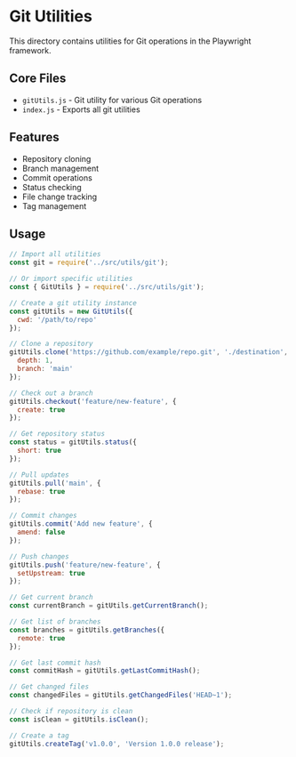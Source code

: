 # Git Utilities

This directory contains utilities for Git operations in the Playwright framework.

## Core Files

- `gitUtils.js` - Git utility for various Git operations
- `index.js` - Exports all git utilities

## Features

- Repository cloning
- Branch management
- Commit operations
- Status checking
- File change tracking
- Tag management

## Usage

```javascript
// Import all utilities
const git = require('../src/utils/git');

// Or import specific utilities
const { GitUtils } = require('../src/utils/git');

// Create a git utility instance
const gitUtils = new GitUtils({
  cwd: '/path/to/repo'
});

// Clone a repository
gitUtils.clone('https://github.com/example/repo.git', './destination', {
  depth: 1,
  branch: 'main'
});

// Check out a branch
gitUtils.checkout('feature/new-feature', {
  create: true
});

// Get repository status
const status = gitUtils.status({
  short: true
});

// Pull updates
gitUtils.pull('main', {
  rebase: true
});

// Commit changes
gitUtils.commit('Add new feature', {
  amend: false
});

// Push changes
gitUtils.push('feature/new-feature', {
  setUpstream: true
});

// Get current branch
const currentBranch = gitUtils.getCurrentBranch();

// Get list of branches
const branches = gitUtils.getBranches({
  remote: true
});

// Get last commit hash
const commitHash = gitUtils.getLastCommitHash();

// Get changed files
const changedFiles = gitUtils.getChangedFiles('HEAD~1');

// Check if repository is clean
const isClean = gitUtils.isClean();

// Create a tag
gitUtils.createTag('v1.0.0', 'Version 1.0.0 release');
```